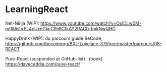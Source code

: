 # LearningReact



Net-Ninja (WIP): https://www.youtube.com/watch?v=OxIDLw0M-m0&list=PL4cUxeGkcC9ij8CfkAY2RAGb-tmkNwQHG

HappyDrink (WIP): du parcours guidé BeCode, https://github.com/becodeorg/BXL-Lovelace-3.9/tree/master/parcours/08-REACT

Pure-React (suspended at GitHub-list) : (book) https://daveceddia.com/pure-react/